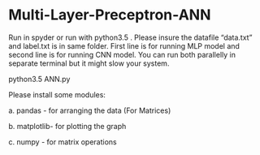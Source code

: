 # Multi-Layer-Preceptron-ANN

Run in spyder or run with python3.5 . Please insure the datafile “data.txt”
and label.txt is in same folder. First line is for running MLP model and
second line is for running CNN model. You can run both parallelly in
separate terminal but it might slow your system.

python3.5 ANN.py

Please install some modules:

a. pandas - for arranging the data (For Matrices)

b. matplotlib- for plotting the graph

c. numpy - for matrix operations 
